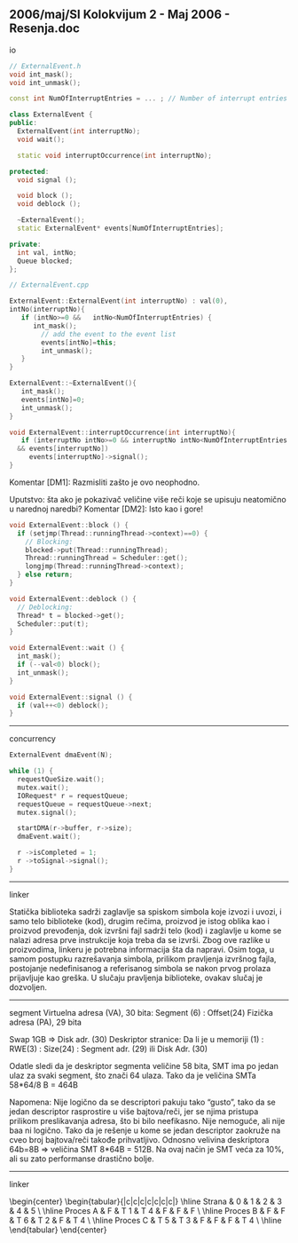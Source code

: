 2006/maj/SI Kolokvijum 2 - Maj 2006 - Resenja.doc
--------------------------------------------------------------------------------
io

```cpp
// ExternalEvent.h
void int_mask();
void int_unmask();

const int NumOfInterruptEntries = ... ; // Number of interrupt entries

class ExternalEvent {
public:
  ExternalEvent(int interruptNo);
  void wait();

  static void interruptOccurrence(int interruptNo);

protected:
  void signal ();

  void block ();
  void deblock ();

  ~ExternalEvent();
  static ExternalEvent* events[NumOfInterruptEntries];

private:
  int val, intNo;
  Queue blocked;
};

// ExternalEvent.cpp

ExternalEvent::ExternalEvent(int interruptNo) : val(0),
intNo(interruptNo){
   if (intNo>=0 &&   intNo<NumOfInterruptEntries) {
      int_mask();
        // add the event to the event list
        events[intNo]=this;
        int_unmask();
   }
}

ExternalEvent::~ExternalEvent(){
   int_mask();
   events[intNo]=0;
   int_unmask();
}

void ExternalEvent::interruptOccurrence(int interruptNo){
   if (interruptNo intNo>=0 && interruptNo intNo<NumOfInterruptEntries
  && events[interruptNo])
     events[interruptNo]->signal();
}
```
Komentar [DM1]: Razmisliti zašto je ovo neophodno. 

Uputstvo: šta ako je pokazivač veličine više reči koje se upisuju neatomično u
narednoj naredbi?
Komentar [DM2]: Isto kao i gore!

```cpp
void ExternalEvent::block () {
  if (setjmp(Thread::runningThread->context)==0) {
    // Blocking:
    blocked->put(Thread::runningThread);
    Thread::runningThread = Scheduler::get();
    longjmp(Thread::runningThread->context);
  } else return;
}

void ExternalEvent::deblock () {
  // Deblocking:
  Thread* t = blocked->get();
  Scheduler::put(t);
}

void ExternalEvent::wait () {
  int_mask();
  if (--val<0) block();
  int_unmask();
}

void ExternalEvent::signal () {
  if (val++<0) deblock();
}
```
--------------------------------------------------------------------------------
concurrency
```cpp
ExternalEvent dmaEvent(N);

while (1) {
  requestQueSize.wait();
  mutex.wait();
  IORequest* r = requestQueue;
  requestQueue = requestQueue->next;
  mutex.signal();

  startDMA(r->buffer, r->size);
  dmaEvent.wait();

  r ->isCompleted = 1;
  r ->toSignal->signal();
}
```

--------------------------------------------------------------------------------
linker

Statička biblioteka sadrži zaglavlje sa spiskom simbola koje izvozi i uvozi, i samo
telo biblioteke (kod), drugim rečima, proizvod je istog oblika kao i proizvod prevođenja,
dok izvršni fajl sadrži telo (kod) i zaglavlje u kome se nalazi adresa prve instrukcije koja
treba da se izvrši. Zbog ove razlike u proizvodima, linkeru je potrebna informacija šta da
napravi. Osim toga,  u samom postupku razrešavanja simbola,  prilikom pravljenja
izvršnog fajla,  postojanje nedefinisanog a referisanog simbola se nakon prvog prolaza
prijavljuje kao greška. U slučaju pravljenja biblioteke, ovakav slučaj je dozvoljen.

--------------------------------------------------------------------------------
segment
Virtuelna adresa (VA), 30 bita: Segment (6) :  Offset(24)
Fizička adresa (PA), 29 bita

Swap 1GB => Disk adr. (30)
Deskriptor stranice: 
Da li je u memoriji (1) : RWE(3) : Size(24) : Segment
adr.  (29) ili Disk Adr. (30)

Odatle sledi da je deskriptor segmenta veličine 58 bita, SMT ima po jedan ulaz za
svaki segment, što znači 64 ulaza. Tako da je veličina SMTa 58*64/8 B = 464B

Napomena: Nije logično da se descriptori pakuju tako “gusto”,  tako da se jedan
descriptor rasprostire u više bajtova/reči,  jer se njima pristupa prilikom
preslikavanja adresa,  što bi bilo neefikasno.  Nije nemoguće,  ali nije baa ni
logično.  Tako da je rešenje u kome se jedan descriptor zaokruže na cveo broj
bajtova/reči takođe prihvatljivo.  Odnosno velivina deskriptora 64b=8B =>
veličina SMT 8*64B = 512B. Na ovaj način je SMT veća za 10%, ali su zato
performanse drastično bolje.

--------------------------------------------------------------------------------
linker

\begin{center}
\begin{tabular}{|c|c|c|c|c|c|c|}
\hline
Strana & 0 & 1 & 2 & 3 & 4 & 5 \\
\hline
Proces  A & F & T  1 & T  4 & F & F & F \\
\hline
Proces  B & F & F & T  6 & T  2 & F & T  4 \\
\hline
Proces  C & T  5 & T  3 & F & F & F & T  4 \\
\hline
\end{tabular}
\end{center}


